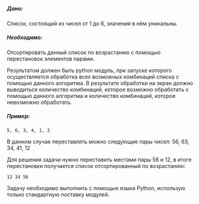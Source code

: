 ##### Дано:
 
Список, состоящий из чисел от 1 до 6, значения в нём уникальны.
 
##### Необходимо:
 
Отсортировать данный список по возрастанию с помощью перестановок элементов парами.
 
Результатом должен быть python модуль, при запуске которого осуществляется обработка всех возможных комбинаций списка с помощью данного алгоритма. В результате обработки на экран должно выводиться количество комбинаций, которое возможно обработать с помощью данного алгоритма и количество комбинаций, которое невозможно обработать.
 
##### Пример:
 
`5, 6, 3, 4, 1, 2`
 
В данном случае переставлять можно следующие пары чисел: 56, 63, 34, 41, 12
 
Для решения задачи нужно переставить местами пары 56 и 12, в итоге перестановки получается список отсортированный по возрастанию:
 
`12 34 56`
 
Задачу необходимо выполнить с помощью языка Python, использую только стандартную поставку модулей.
